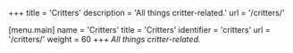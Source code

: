 +++
title = 'Critters'
description = 'All things critter-related.'
url = '/critters/'

[menu.main]
name = 'Critters'
title = 'Critters'
identifier = 'critters'
url = '/critters/'
weight = 60
+++
*All things critter-related.*
